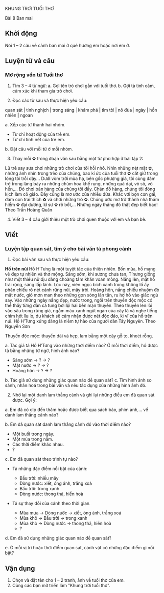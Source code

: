 KHUNG TRỜI TUỔI THƠ

Bài 8
Ban mai

## Khởi động

Nói 1 – 2 câu về cảnh ban mai ở quê hương em hoặc nơi em ở.

## Luyện từ và câu

### Mở rộng vốn từ Tuổi thơ

1. Tìm 3 – 4 từ ngữ:
a. Gợi tên trò chơi gắn với tuổi thơ.
b. Gợi tả tình cảm, cảm xúc khi tham gia trò chơi.

2. Đọc các từ sau và thực hiện yêu cầu:

quan sát | tinh nghịch | trong sáng | khám phá | tìm tòi | nô đùa | ngày | hồn nhiên | ngoan

a. Xếp các từ thành hai nhóm.
- Từ chỉ hoạt động của trẻ em.
- Từ chỉ tính nết của trẻ em.

b. Đặt câu với mỗi từ ở mỗi nhóm.

3. Thay mỗi ✿ trong đoạn văn sau bằng một từ phù hợp ở bài tập 2:

Lũ trẻ say sưa chơi những trò chơi của tôi hồi nhỏ. Nhìn những nét mặt ✿, những ánh nhìn trong trẻo của chúng, bao kí ức của tuổi thơ ✿ cất giữ trong lòng tôi trỗi dậy... Dưới vòm trời mùa hạ, bên gốc phượng già, tôi cùng đám trẻ trong làng bày ra những chùm hoa khế rụng, những quả dại, vỏ sò, vỏ hến,... Đó chơi bán hàng của chúng tôi đấy. Chán đồ hàng, chúng tôi đóng kịch làm cô giáo. Đấy cũng là mơ ước của nhiều đứa. Khác với bọn con gái, đám con trai thích ✿ và chơi những trò ✿. Chúng ước mơ trở thành nhà thám hiểm ✿ đại dương, kĩ sư ✿ rõ bốt,... Những ngày tháng đó thật đẹp biết bao!
Theo Trần Hoàng Quân

4. Viết 3 – 4 câu giới thiệu một trò chơi quen thuộc với em và bạn bè.

## Viết

### Luyện tập quan sát, tìm ý cho bài văn tả phong cảnh

1. Đọc bài văn sau và thực hiện yêu cầu:

**Hồ trên núi**
Hồ H’Tưng là một tuyệt tác của thiên nhiên. Bốn mùa, hồ mang vẻ đẹp tự nhiên và thơ mộng.
Sáng sớm, khi sương chưa tan, T’nưng giống như một thiếu nữ dịu dàng choàng tấm khăn voan mỏng. Nắng lên, mặt hồ trải rộng, sáng lấp lánh. Lúc này, viên ngọc bích xanh trong không lồ ấy phản chiếu rõ nét cánh rừng núi, mây trời. Hoàng hôn, nắng chiều nhuộm đỏ mặt nước, gió mơn man theo những gọn sóng lăn tăn, ru hờ hồ vào giấc ngủ say.
Vào những ngày nắng đẹp, nước trong, ngồi trên thuyền độc mộc có thể thấy từng đàn cá tung bơi lội hai bên mạn thuyền. Theo thuyền len lỏi vào sâu trong rừng già, ngắm màu xanh ngút ngàn của cây lá và nghe tiếng chim hót líu lo, du khách sẽ cảm nhận được nét độc đáo, kì vĩ của hồ trên núi.
Hồ H’Tưng xứng đáng là niềm tự hào của người dân Tây Nguyên.
Theo Nguyễn Sơn

Thuyền độc mộc: thuyền dài và hẹp, làm bằng một cây gỗ to, khoét rỗng.

a. Tác giả tả Hồ H’Tưng vào những thời điểm nào? Ở mỗi thời điểm, hồ được tả bằng những từ ngữ, hình ảnh nào?
- Sáng sớm -> ? -> ?
- Mặt nước -> ? -> ?
- Hoàng hôn -> ? -> ?

b. Tác giả sử dụng những giác quan nào để quan sát?
c. Tìm hình ảnh so sánh, nhân hoá trong bài văn và nêu tác dụng của những hình ảnh đó.

2. Nhớ lại một danh lam thắng cảnh và ghi lại những điều em đã quan sát được. Gợi ý:

a. Em đã có dịp đến thăm hoặc được biết qua sách báo, phim ảnh,... về danh lam thắng cảnh nào?

b. Em đã quan sát danh lam thắng cảnh đó vào thời điểm nào?
- Một buổi trong ngày.
- Một mùa trong năm.
- Các thời điểm khác nhau.
- ?

c. Em đã quan sát theo trình tự nào?
- Tả những đặc điểm nổi bật của cảnh:
    - Bầu trời: nhiều mây
    - Dòng nước: xiết, óng ánh, trắng xoá
    - Bầu trời: trong xanh
    - Dòng nước: thong thả, hiền hoà

- Tả sự thay đổi của cảnh theo thời gian.
    - Mùa mưa -> Dòng nước -> xiết, óng ánh, trắng xoá
    - Mùa khô -> Bầu trời -> trong xanh
    - Mùa khô -> Dòng nước -> thong thả, hiền hoà
    - ?

d. Em đã sử dụng những giác quan nào để quan sát?

e. Ở mỗi vị trí hoặc thời điểm quan sát, cảnh vật có những đặc điểm gì nổi bật?

## Vận dụng

1. Chọn và đặt tên cho 1 – 2 tranh, ảnh về tuổi thơ của em.
2. Cùng các bạn mở triển lãm "Khung trời tuổi thơ".
